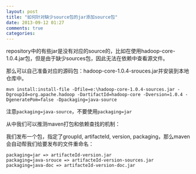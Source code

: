 ```yaml
---
layout: post
title: "如何针对缺少source包的jar添加source包"
date: 2013-09-12 01:27
comments: true
categories: 
---
```


repository中的有些jar是没有对应的source的，比如在使用hadoop-core-1.0.4.jar包，但是由于缺少sources包，因此无法在依赖中查看源文件。

那么可以自己准备对应的源码包：hadoop-core-1.0.4-srouces.jar并安装到本地仓库中。

	mvn install:install-file -Dfile=e:\hadoop-core-1.0.4-sources.jar -DgroupId=org.apache.hadoop -DartifactId=hadoop-core -Dversion=1.0.4 -DgeneratePom=false -Dpackaging=java-source

注意`packaging=java-source`，不要使用`packaging=jar`


从中我们可以推测maven打包和依赖查找的机制：

我们发布一个包，指定了groupId, artifacteId, version, packaging，那么maven会自动帮我们给要发布的文件重命名：

	packaging=jar => artifacteId-version.jar
	packaging=java-srouce => artifacteId-version-sources.jar
	packaging=java-doc => artifacteId-version-doc.jar
